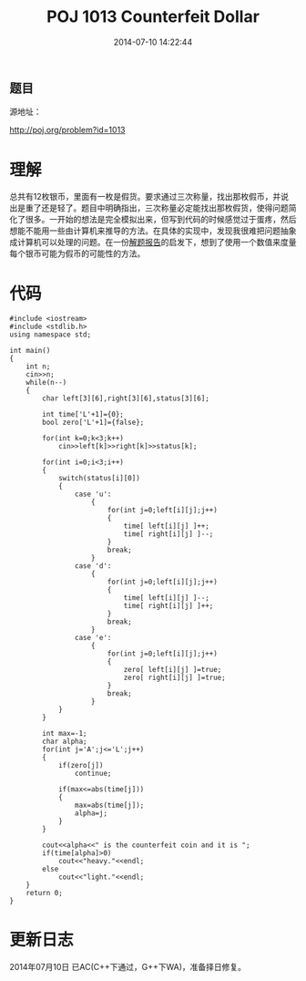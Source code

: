 ﻿---
layout: post
title: POJ 1013 Counterfeit Dollar
date: 2014-07-10 14:22:44
categories: Exercise
toc: true
---
## 题目
源地址：

http://poj.org/problem?id=1013

# 理解
总共有12枚银币，里面有一枚是假货。要求通过三次称量，找出那枚假币，并说出是重了还是轻了。题目中明确指出，三次称量必定能找出那枚假货，使得问题简化了很多。一开始的想法是完全模拟出来，但写到代码的时候感觉过于蛋疼，然后想能不能用一些由计算机来推导的方法。在具体的实现中，发现我很难把问题抽象成计算机可以处理的问题。在一份[解题报告](http://blog.csdn.net/lyy289065406/article/details/6661421)的启发下，想到了使用一个数值来度量每个银币可能为假币的可能性的方法。

<!-- more -->

# 代码

```
#include <iostream>
#include <stdlib.h>
using namespace std;

int main()
{
	int n;
	cin>>n;
	while(n--)
	{
		char left[3][6],right[3][6],status[3][6];

		int time['L'+1]={0};
		bool zero['L'+1]={false};

		for(int k=0;k<3;k++)
			cin>>left[k]>>right[k]>>status[k];

		for(int i=0;i<3;i++)
		{
			switch(status[i][0])
			{
			    case 'u':
					{
						for(int j=0;left[i][j];j++)
						{
							time[ left[i][j] ]++;
							time[ right[i][j] ]--;
						}
						break;
					}
				case 'd':
					{
						for(int j=0;left[i][j];j++)
						{
							time[ left[i][j] ]--;
							time[ right[i][j] ]++;
						}
						break;
					}
				case 'e':
					{
						for(int j=0;left[i][j];j++)
						{
							zero[ left[i][j] ]=true;
							zero[ right[i][j] ]=true;
						}
						break;
					}
			}
		}

		int max=-1;
		char alpha;
		for(int j='A';j<='L';j++)
		{
			if(zero[j])
				continue;

			if(max<=abs(time[j]))
			{
				max=abs(time[j]);
				alpha=j;
			}
		}

		cout<<alpha<<" is the counterfeit coin and it is ";
		if(time[alpha]>0)
			cout<<"heavy."<<endl;
		else
			cout<<"light."<<endl;
	}
	return 0;
}

```

# 更新日志
2014年07月10日 已AC(C++下通过，G++下WA)，准备择日修复。